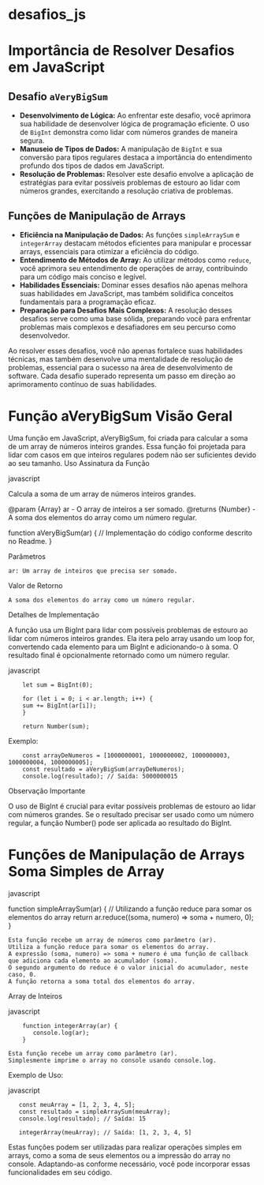 # desafios_js

<h1>Importância de Resolver Desafios em JavaScript</h1>
 <h2>Desafio <code>aVeryBigSum</code></h2>
<ul>
    <li><strong>Desenvolvimento de Lógica:</strong> Ao enfrentar este desafio, você aprimora sua habilidade de desenvolver
            lógica de programação eficiente. O uso de <code>BigInt</code> demonstra como lidar com números grandes de
            maneira segura.
    </li>    <li><strong>Manuseio de Tipos de Dados:</strong> A manipulação de <code>BigInt</code> e sua conversão para tipos
            regulares destaca a importância do entendimento profundo dos tipos de dados em JavaScript.</li>
    <li><strong>Resolução de Problemas:</strong> Resolver este desafio envolve a aplicação de estratégias para
            evitar possíveis problemas de estouro ao lidar com números grandes, exercitando a resolução criativa de
            problemas.</li>
</ul>
    <h2>Funções de Manipulação de Arrays</h2>
<ul>
 <li><strong>Eficiência na Manipulação de Dados:</strong> As funções <code>simpleArraySum</code> e
  <code>integerArray</code> destacam métodos eficientes para manipular e processar arrays, essenciais para
            otimizar a eficiência do código.</li>

<li><strong>Entendimento de Métodos de Array:</strong> Ao utilizar métodos como <code>reduce</code>, você
            aprimora seu entendimento de operações de array, contribuindo para um código mais conciso e legível.</li>
<li><strong>Habilidades Essenciais:</strong> Dominar esses desafios não apenas melhora suas habilidades em
            JavaScript, mas também solidifica conceitos fundamentais para a programação eficaz.</li>

 <li><strong>Preparação para Desafios Mais Complexos:</strong> A resolução desses desafios serve como uma base
            sólida, preparando você para enfrentar problemas mais complexos e desafiadores em seu percurso como
            desenvolvedor.</li>
</ul>
    <p>Ao resolver esses desafios, você não apenas fortalece suas habilidades técnicas, mas também desenvolve uma
        mentalidade de resolução de problemas, essencial para o sucesso na área de desenvolvimento de software. Cada
        desafio superado representa um passo em direção ao aprimoramento contínuo de suas habilidades.</p>

<h1>Função aVeryBigSum
Visão Geral</h1>

Uma função em JavaScript, aVeryBigSum, foi criada para calcular a soma de um array de números inteiros grandes. Essa função foi projetada para lidar com casos em que inteiros regulares podem não ser suficientes devido ao seu tamanho.
Uso
Assinatura da Função

javascript


Calcula a soma de um array de números inteiros grandes.
 
@param {Array<Number>} ar - O array de inteiros a ser somado.
@returns {Number} - A soma dos elementos do array como um número regular.

function aVeryBigSum(ar) {
    // Implementação do código conforme descrito no Readme.
}

Parâmetros

    ar: Um array de inteiros que precisa ser somado.

Valor de Retorno

    A soma dos elementos do array como um número regular.

Detalhes de Implementação

A função usa um BigInt para lidar com possíveis problemas de estouro ao lidar com números inteiros grandes. Ela itera pelo array usando um loop for, convertendo cada elemento para um BigInt e adicionando-o à soma. O resultado final é opcionalmente retornado como um número regular.

javascript

```
    let sum = BigInt(0);

    for (let i = 0; i < ar.length; i++) {
    sum += BigInt(ar[i]);
    }

    return Number(sum);
```

Exemplo:


```
    const arrayDeNumeros = [1000000001, 1000000002, 1000000003, 1000000004, 1000000005];
    const resultado = aVeryBigSum(arrayDeNumeros);
    console.log(resultado); // Saída: 5000000015
```

Observação Importante

O uso de BigInt é crucial para evitar possíveis problemas de estouro ao lidar com números grandes. Se o resultado precisar ser usado como um número regular, a função Number() pode ser aplicada ao resultado do BigInt.

<h1>Funções de Manipulação de Arrays
Soma Simples de Array</h1>

javascript

function simpleArraySum(ar) {
    // Utilizando a função reduce para somar os elementos do array
    return ar.reduce((soma, numero) => soma + numero, 0);
}

    Esta função recebe um array de números como parâmetro (ar).
    Utiliza a função reduce para somar os elementos do array.
    A expressão (soma, numero) => soma + numero é uma função de callback que adiciona cada elemento ao acumulador (soma).
    O segundo argumento do reduce é o valor inicial do acumulador, neste caso, 0.
    A função retorna a soma total dos elementos do array.

Array de Inteiros

javascript
```
    function integerArray(ar) {
       console.log(ar);
    }
```

    Esta função recebe um array como parâmetro (ar).
    Simplesmente imprime o array no console usando console.log.


Exemplo de Uso:

javascript

```
   const meuArray = [1, 2, 3, 4, 5];
   const resultado = simpleArraySum(meuArray);
   console.log(resultado); // Saída: 15

   integerArray(meuArray); // Saída: [1, 2, 3, 4, 5]
```


Estas funções podem ser utilizadas para realizar operações simples em arrays, como a soma de seus elementos ou a impressão do array no console. Adaptando-as conforme necessário, você pode incorporar essas funcionalidades em seu código.
